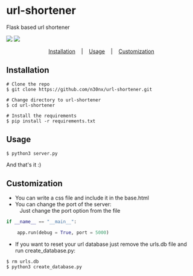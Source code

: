 # url-shortener
Flask based url shortener

<p align="left" style="vertical-align: top;">
  <a target="_blank" href="https://www.python.org/downloads/" title="Written in"><img src="https://img.shields.io/badge/python->=_3.9.5-royalblue.svg"></a>
  <a target="_blank" href=https://www.gnu.org/licenses/old-licenses/gpl-2.0.en.html title="GPL V2 License"><img src="https://img.shields.io/badge/License-GPL%20v2-blue.svg"></a>
</p>

<p align="center">
  <a href="#installation">Installation</a>
  &nbsp;&nbsp;&nbsp;|&nbsp;&nbsp;&nbsp;
  <a href="#usage">Usage</a>
  &nbsp;&nbsp;&nbsp;|&nbsp;&nbsp;&nbsp;
  <a href="#customization">Customization</a>
</p>

## Installation

```console
# Clone the repo
$ git clone https://github.com/n30nx/url-shortener.git

# Change directory to url-shortener
$ cd url-shortener

# Install the requirements
$ pip install -r requirements.txt
```

## Usage

```console
$ python3 server.py
```

And that's it :)

## Customization

- You can write a css file and include it in the base.html
- You can change the port of the server: \
&nbsp;&nbsp;&nbsp;Just change the port option from the file
```python
if __name__ == "__main__":

    app.run(debug = True, port = 5000)
```
- If you want to reset your url database just remove the urls.db file and run create_database.py:
```console
$ rm urls.db
$ python3 create_database.py
```
